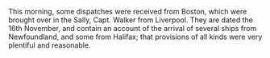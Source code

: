 This morning, some dispatches were received from Boston, which were brought over in the Sally, Capt. Walker from Liverpool. They are dated the 16th November, and contain an account of the arrival of several ships from Newfoundland, and some from Halifax; that provisions of all kinds were very plentiful and reasonable.